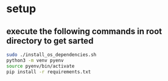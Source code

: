 # setup
 ## execute the following commands in root directory to get sarted
 ```sh
 sudo ./install_os_dependencies.sh
 python3 -m venv pyenv
 source pyenv/bin/activate
 pip install -r requirements.txt
 ```